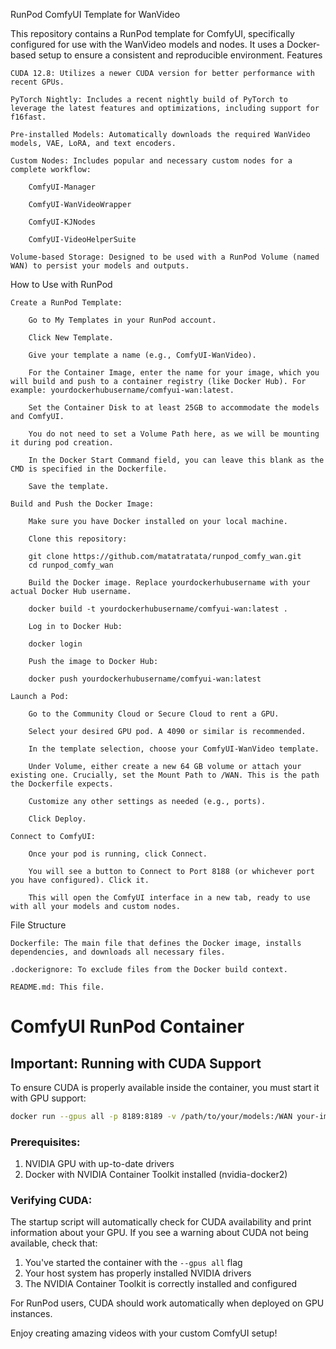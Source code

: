RunPod ComfyUI Template for WanVideo

This repository contains a RunPod template for ComfyUI, specifically configured for use with the WanVideo models and nodes. It uses a Docker-based setup to ensure a consistent and reproducible environment.
Features

    CUDA 12.8: Utilizes a newer CUDA version for better performance with recent GPUs.

    PyTorch Nightly: Includes a recent nightly build of PyTorch to leverage the latest features and optimizations, including support for f16fast.

    Pre-installed Models: Automatically downloads the required WanVideo models, VAE, LoRA, and text encoders.

    Custom Nodes: Includes popular and necessary custom nodes for a complete workflow:

        ComfyUI-Manager

        ComfyUI-WanVideoWrapper

        ComfyUI-KJNodes

        ComfyUI-VideoHelperSuite

    Volume-based Storage: Designed to be used with a RunPod Volume (named WAN) to persist your models and outputs.

How to Use with RunPod

    Create a RunPod Template:

        Go to My Templates in your RunPod account.

        Click New Template.

        Give your template a name (e.g., ComfyUI-WanVideo).

        For the Container Image, enter the name for your image, which you will build and push to a container registry (like Docker Hub). For example: yourdockerhubusername/comfyui-wan:latest.

        Set the Container Disk to at least 25GB to accommodate the models and ComfyUI.

        You do not need to set a Volume Path here, as we will be mounting it during pod creation.

        In the Docker Start Command field, you can leave this blank as the CMD is specified in the Dockerfile.

        Save the template.

    Build and Push the Docker Image:

        Make sure you have Docker installed on your local machine.

        Clone this repository:

        git clone https://github.com/matatratata/runpod_comfy_wan.git
        cd runpod_comfy_wan

        Build the Docker image. Replace yourdockerhubusername with your actual Docker Hub username.

        docker build -t yourdockerhubusername/comfyui-wan:latest .

        Log in to Docker Hub:

        docker login

        Push the image to Docker Hub:

        docker push yourdockerhubusername/comfyui-wan:latest

    Launch a Pod:

        Go to the Community Cloud or Secure Cloud to rent a GPU.

        Select your desired GPU pod. A 4090 or similar is recommended.

        In the template selection, choose your ComfyUI-WanVideo template.

        Under Volume, either create a new 64 GB volume or attach your existing one. Crucially, set the Mount Path to /WAN. This is the path the Dockerfile expects.

        Customize any other settings as needed (e.g., ports).

        Click Deploy.

    Connect to ComfyUI:

        Once your pod is running, click Connect.

        You will see a button to Connect to Port 8188 (or whichever port you have configured). Click it.

        This will open the ComfyUI interface in a new tab, ready to use with all your models and custom nodes.

File Structure

    Dockerfile: The main file that defines the Docker image, installs dependencies, and downloads all necessary files.

    .dockerignore: To exclude files from the Docker build context.

    README.md: This file.

# ComfyUI RunPod Container

## Important: Running with CUDA Support

To ensure CUDA is properly available inside the container, you must start it with GPU support:

```bash
docker run --gpus all -p 8189:8189 -v /path/to/your/models:/WAN your-image-name
```

### Prerequisites:

1. NVIDIA GPU with up-to-date drivers
2. Docker with NVIDIA Container Toolkit installed (nvidia-docker2)

### Verifying CUDA:

The startup script will automatically check for CUDA availability and print information about your GPU. If you see a warning about CUDA not being available, check that:

1. You've started the container with the `--gpus all` flag
2. Your host system has properly installed NVIDIA drivers
3. The NVIDIA Container Toolkit is correctly installed and configured

For RunPod users, CUDA should work automatically when deployed on GPU instances.

Enjoy creating amazing videos with your custom ComfyUI setup!